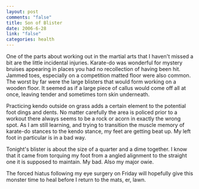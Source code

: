 ```yaml
--- 
layout: post
comments: "false"
title: Son of Blister
date: 2006-6-28
link: "false"
categories: health
---
```

One of the parts about working out in the martial arts that I haven't missed a bit are the little incidental injuries. Karate-do was wonderful for mystery bruises appearing in places you had no recollection of having been hit. Jammed toes, especially on a competition matted floor were also common. The worst by far were the large blisters that would form working on a wooden floor. It seemed as if a large piece of callus would come off all at once, leaving tender and sometimes torn skin underneath.

Practicing kendo outside on grass adds a certain element to the potential foot dings and dents. No matter carefully the area is policed prior to a workout there always seems to be a rock or acorn in exactly the wrong spot. As I am still learning, and trying to transition the muscle memory of karate-do stances to the kendo stance, my feet are getting beat up. My left foot in particular is in a bad way.

Tonight's blister is about the size of a quarter and a dime together. I know that it came from torquing my foot from a angled alignment to the straight one it is supposed to maintain. My bad. Also my major owie.

The forced hiatus following my eye surgery on Friday will hopefully give this monster time to heal before I return to the mats, er, lawn.
